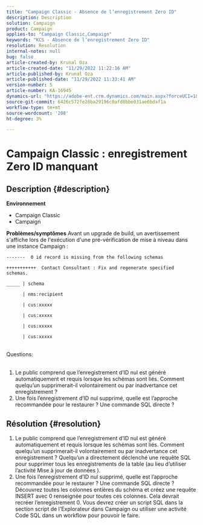 ```yaml
---
title: "Campaign Classic - Absence de l’enregistrement Zero ID"
description: Description
solution: Campaign
product: Campaign
applies-to: "Campaign Classic,Campaign"
keywords: "KCS - Absence de l’enregistrement Zero ID"
resolution: Resolution
internal-notes: null
bug: false
article-created-by: Krunal Oza
article-created-date: "11/29/2022 11:22:16 AM"
article-published-by: Krunal Oza
article-published-date: "11/29/2022 11:33:41 AM"
version-number: 5
article-number: KA-16945
dynamics-url: "https://adobe-ent.crm.dynamics.com/main.aspx?forceUCI=1&pagetype=entityrecord&etn=knowledgearticle&id=95a25d0f-d86f-ed11-9561-6045bd006a22"
source-git-commit: 6426c572fe28ba29196c0afd8bbe031ae6bdaf1a
workflow-type: tm+mt
source-wordcount: '208'
ht-degree: 3%

---
```


# Campaign Classic : enregistrement Zero ID manquant

## Description {#description}

<b>Environnement</b>
- Campaign Classic
- Campaign



<b>Problèmes/symptômes</b>
Avant un upgrade de build, un avertissement s&#39;affiche lors de l&#39;exécution d&#39;une pré-vérification de mise à niveau dans une instance Campaign :


```
-------  0 id record is missing from the following schemas

+++++++++++  Contact Consultant : Fix and regenerate specified schemas.

_____ | schema                   

      | nms:recipient            

      | cus:xxxxx     

      | cus:xxxxx         

      | cus:xxxxx        

      | cus:xxxxx
```

<br>Questions:<br><br>


1. Le public comprend que l’enregistrement d’ID nul est généré automatiquement et requis lorsque les schémas sont liés. Comment quelqu’un supprimerait-il volontairement ou par inadvertance cet enregistrement ?
2. Une fois l’enregistrement d’ID nul supprimé, quelle est l’approche recommandée pour le restaurer ? Une commande SQL directe ?



## Résolution {#resolution}


1. Le public comprend que l’enregistrement d’ID nul est généré automatiquement et requis lorsque les schémas sont liés. Comment quelqu’un supprimerait-il volontairement ou par inadvertance cet enregistrement ? Quelqu’un a directement déclenché une requête SQL pour supprimer tous les enregistrements de la table (au lieu d’utiliser l’activité Mise à jour de données ).
2. Une fois l’enregistrement d’ID nul supprimé, quelle est l’approche recommandée pour le restaurer ? Une commande SQL directe ? Découvrez toutes les colonnes entières du schéma et créez une requête INSERT avec 0 renseignée pour toutes ces colonnes. Cela devrait recréer l’enregistrement 0. Vous devrez créer un script SQL dans la section script de l&#39;Explorateur dans Campaign ou utiliser une activité Code SQL dans un workflow pour pouvoir le faire.

